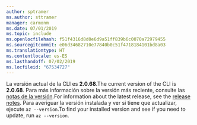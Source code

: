 ```yaml
---
author: sptramer
ms.author: sttramer
manager: carmonm
ms.date: 07/01/2019
ms.topic: include
ms.openlocfilehash: f51f4316d8d0e6d9a51ff839b6c0070a72979455
ms.sourcegitcommit: e06d34682710e77840b0c51f4718184101bd8a03
ms.translationtype: HT
ms.contentlocale: es-ES
ms.lasthandoff: 07/02/2019
ms.locfileid: "67534727"
---
```

<span data-ttu-id="95b44-101">La versión actual de la CLI es __2.0.68__.</span><span class="sxs-lookup"><span data-stu-id="95b44-101">The current version of the CLI is __2.0.68__.</span></span> <span data-ttu-id="95b44-102">Para más información sobre la versión más reciente, consulte las [notas de la versión](../release-notes-azure-cli.md).</span><span class="sxs-lookup"><span data-stu-id="95b44-102">For information about the latest release, see the [release notes](../release-notes-azure-cli.md).</span></span> <span data-ttu-id="95b44-103">Para averiguar la versión instalada y ver si tiene que actualizar, ejecute `az --version`.</span><span class="sxs-lookup"><span data-stu-id="95b44-103">To find your installed version and see if you need to update, run `az --version`.</span></span>
